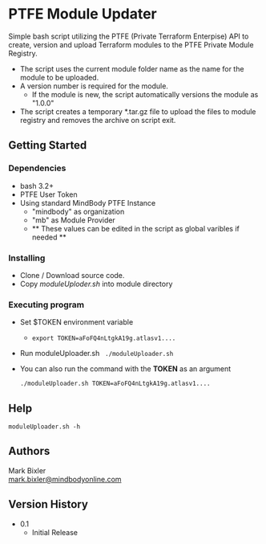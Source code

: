 # PTFE Module Updater

  Simple bash script utilizing the PTFE (Private Terraform Enterpise) API to create, version and upload Terraform modules to the PTFE Private Module Registry. 

  - The script uses the current module folder name as the name for the module to be uploaded. 
  - A version number is required for the module. 
    - If the module is new, the script automatically versions the module as "1.0.0"
  - The script creates a temporary *.tar.gz file to upload the files to module registry and removes the archive on script exit.

  ## Getting Started

  ### Dependencies

  - bash 3.2+
  - PTFE User Token
  - Using standard MindBody PTFE Instance
    - "mindbody" as organization
    - "mb" as Module Provider
    - ** These values can be edited in the script as global varibles if needed **

  ### Installing

  - Clone / Download source code.
  - Copy *moduleUploder.sh* into module directory

  ### Executing program

  - Set $TOKEN environment variable 

    - `export TOKEN=aFoFQ4nLtgkA19g.atlasv1....`

  - Run moduleUploader.sh
    ​`
    ./moduleUploader.sh​`

  - You can also run the command with the **TOKEN** as an argument

    `./moduleUploader.sh TOKEN=aFoFQ4nLtgkA19g.atlasv1....`

  ## Help

  `moduleUploader.sh -h`

  ## Authors

  Mark Bixler  
  mark.bixler@mindbodyonline.com

  ## Version History

  - 0.1
    - Initial Release